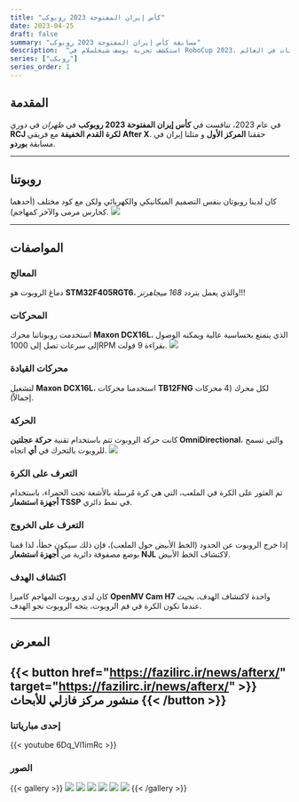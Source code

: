 ```yaml
---
title: "كأس إيران المفتوحة 2023 روبوكب"
date: 2023-04-25
draft: false
summary: "مسابقة كأس إيران المفتوحة 2023 روبوكب"
description:  "استكشف تجربة يوسف شيخلسلام في RoboCup 2023، حيث تلتقي الروبوتات والذكاء الاصطناعي لحل مشكلات العالم الواقعي. احصل على رؤى حول مشاركة فريقه والتحديات واللحظات التي لا تُنسى من أحد أبرز مسابقات الروبوتات في العالم."
series: ["روبكب"]
series_order: 1
---
```


## المقدمة
في عام 2023، تنافست في **كأس إيران المفتوحة 2023 روبوكب** في *طهران* في دوري **RCJ لكرة القدم الخفيفة** مع فريقي **After X**. حققنا **المركز الأول** و مثلنا إيران في مسابقة **بوردو**.

---

## روبوتنا
كان لدينا روبوتان بنفس التصميم الميكانيكي والكهربائي ولكن مع كود مختلف (أحدهما كحارس مرمى والآخر كمهاجم).
<img class="thumbnailshadow" src="featured.jpg">

---

## المواصفات

### المعالج
دماغ الروبوت هو **STM32F405RGT6**، والذي يعمل بتردد *168 ميجاهرتز*!!!

### المحركات
استخدمت روبوتاتنا محرك **Maxon DCX16L**، الذي يتمتع بحساسية عالية ويمكنه الوصول إلى سرعات تصل إلى 1000RPM بقراءة 9 فولت.
<img class="thumbnailshadow" src="MaxonDCX16L.jpg">

### محركات القيادة
لتشغيل **Maxon DCX16L**، استخدمنا محركات **TB12FNG** لكل محرك (4 محركات إجمالاً).

### الحركة
كانت حركة الروبوت تتم باستخدام تقنية **حركة عجلتين OmniDirectional**، والتي تسمح للروبوت بالتحرك في **أي** اتجاه.
<img class="thumbnailshadow" src="omniwheel.jpg">

### التعرف على الكرة
تم العثور على الكرة في الملعب، التي هي كرة مُرسلة بالأشعة تحت الحمراء، باستخدام **أجهزة استشعار TSSP** في نمط دائري.

### التعرف على الخروج
إذا خرج الروبوت عن الحدود (الخط الأبيض حول الملعب)، فإن ذلك سيكون خطأ، لذا قمنا بوضع مصفوفة دائرية من **أجهزة استشعار NJL** لاكتشاف الخط الأبيض.

### اكتشاف الهدف
كان لدى روبوت المهاجم كاميرا **OpenMV Cam H7** واحدة لاكتشاف الهدف، بحيث عندما تكون الكرة في فم الروبوت، يتجه الروبوت نحو الهدف.

---

## المعرض
{{< button href="https://fazilirc.ir/news/afterx/" target="https://fazilirc.ir/news/afterx/" >}}
منشور مركز فازلي للأبحاث 
{{< /button >}}  
---
### إحدى مبارياتنا
{{< youtube 6Dq_Vl1imRc >}}

### الصور

{{< gallery >}}
  <img src="arivie.jpg" class="grid-w33" />
  <img src="photo.jpg" class="grid-w33" />
  <img src="photoarive.jpg" class="grid-w33" />
  <img src="robot.jpg" class="grid-w33" />
  <img src="tdp.jpg" class="grid-w33" />
  <img src="trophy.jpg" class="grid-w33" />
{{< /gallery >}}
